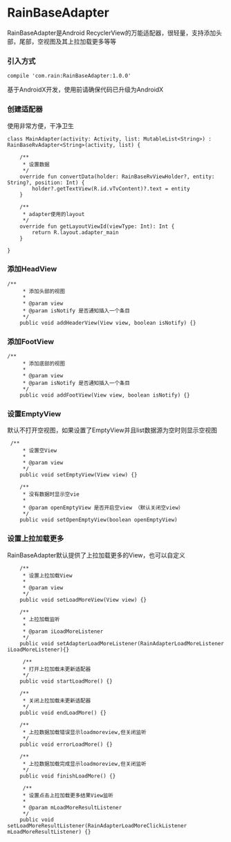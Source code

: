 # RainBaseAdapter 

RainBaseAdapter是Android RecyclerView的万能适配器，很轻量，支持添加头部，尾部，空视图及其上拉加载更多等等

### 引入方式
```
compile 'com.rain:RainBaseAdapter:1.0.0'
```
基于AndroidX开发，使用前请确保代码已升级为AndroidX

### 创建适配器
使用非常方便，干净卫生
```
class MainAdapter(activity: Activity, list: MutableList<String>) : RainBaseRvAdapter<String>(activity, list) {

    /**
     * 设置数据
     */
    override fun convertData(holder: RainBaseRvViewHolder?, entity: String?, position: Int) {
        holder?.getTextView(R.id.vTvContent)?.text = entity
    }

    /**
     * adapter使用的layout
     */
    override fun getLayoutViewId(viewType: Int): Int {
        return R.layout.adapter_main
    }

}
```

### 添加HeadView
```
/**
     * 添加头部的视图
     *
     * @param view
     * @param isNotify 是否通知插入一个条目
     */
    public void addHeaderView(View view, boolean isNotify) {}
```

### 添加FootView
```
/**
     * 添加底部的视图
     *
     * @param view
     * @param isNotify 是否通知插入一个条目
     */
    public void addFootView(View view, boolean isNotify) {}
```

### 设置EmptyView
默认不打开空视图，如果设置了EmptyView并且list数据源为空时则显示空视图
```
 /**
     * 设置空View
     *
     * @param view
     */
    public void setEmptyView(View view) {}
    
    /**
     * 没有数据时显示空vie
     *
     * @param openEmptyView 是否开启空view （默认关闭空view）
     */
    public void setOpenEmptyView(boolean openEmptyView)
```

### 设置上拉加载更多
RainBaseAdapter默认提供了上拉加载更多的View，也可以自定义
```
    /**
     * 设置上拉加载View
     *
     * @param view
     */
    public void setLoadMoreView(View view) {}
    
    /**
     * 上拉加载监听
     *
     * @param iLoadMoreListener
     */
    public void setAdapterLoadMoreListener(RainAdapterLoadMoreListener iLoadMoreListener){}
    
     /**
     * 打开上拉加载未更新适配器
     */
    public void startLoadMore() {}
    
    /**
     * 关闭上拉加载未更新适配器
     */
    public void endLoadMore() {}
    
    /**
     * 上拉数据加载错误显示loadmoreview,但关闭监听
     */
    public void errorLoadMore() {}
    
    /**
     * 上拉数据加载完成显示loadmoreview,但关闭监听
     */
    public void finishLoadMore() {}
    
     /**
     * 设置点击上拉加载更多结果View监听
     *
     * @param mLoadMoreResultListener
     */
    public void setLoadMoreResultListener(RainAdapterLoadMoreClickListener mLoadMoreResultListener) {}
    
```
